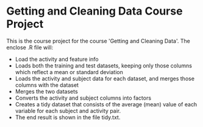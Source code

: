 # Getting and Cleaning Data Course Project

This is the course project for the course 'Getting and Cleaning Data'. The enclose .R file
will: 
* Load the activity and feature info
* Loads both the training and test datasets, keeping only those columns which reflect a mean or standard deviation
* Loads the activity and subject data for each dataset, and merges those columns with the dataset
* Merges the two datasets
* Converts the activity and subject columns into factors
* Creates a tidy dataset that consists of the average (mean) value of each variable for each subject and activity pair.
* The end result is shown in the file tidy.txt.
